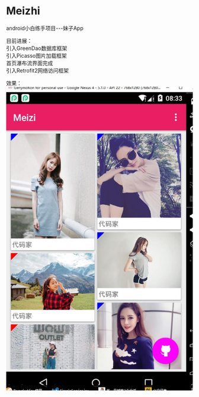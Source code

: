 # Meizhi
android小白练手项目---妹子App

目前进展：  
引入GreenDao数据库框架  
引入Picasso图片加载框架  
首页瀑布流界面完成  
引入Retrofit2网络访问框架  

效果：  
![](./picture/meizi1.jpg)    





